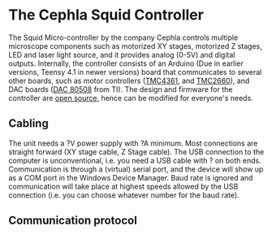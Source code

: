 
# The Cephla Squid Controller
The Squid Micro-controller by the company Cephla controls multiple microscope components such as motorized XY stages, motorized Z stages, LED and laser light source, and it provides analog (0-5V) and digital outputs.  Internally, the controller consists of an Arduino (Due in earlier versions, Teensy 4.1 in newer versions) board that communicates to several other boards, such as motor controllers ([TMC4361](https://www.analog.com/en/products/tmc4361.html), and [TMC2660](https://www.analog.com/en/products/TMC2660.html#part-details)), and DAC boards ([DAC 80508](https://www.ti.com/product/DAC80508) from TI). The design and firmware for the controller are [open source,](https://github.com/hongquanli/octopi-research) hence can be modified for everyone's needs. 

## Cabling
The unit needs a ?V power supply with ?A minimum.  Most connections are straight forward (XY stage cable, Z Stage cable).  The USB connection to the computer is unconventional, i.e. you need a USB cable with ? on both ends.  Communication is through a (virtual) serial port, and the device will show up as a COM port in the Windows Device Manager.  Baud rate is ignored and communication will take place at highest speeds allowed by the USB connection (i.e. you can choose whatever number for the baud rate). 

## Communication protocol



